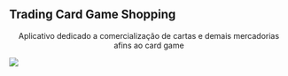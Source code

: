 ## Trading Card Game Shopping
<p align="center">Aplicativo dedicado a comercialização de cartas e demais mercadorias afins ao card game</p>

<img src="https://img.shields.io/static/v1?label=<LABEL>&message=<MESSAGE>&color=<COLOR>&style=<STYLE>&logo=<LOGO>"/>


